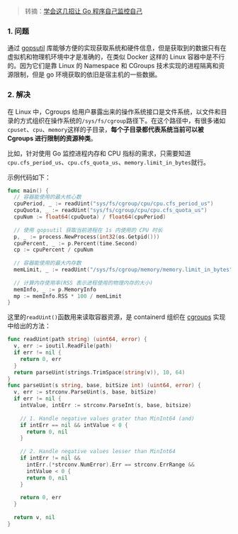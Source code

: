 > 转摘：[学会这几招让 Go 程序自己监控自己](https://mp.weixin.qq.com/s/ik4OuJffy_zqJZCE2fFJrw)

### 1. 问题

通过 [gopsutil](https://github.com/shirou/gopsutil) 库能够方便的实现获取系统和硬件信息，但是获取到的数据只有在虚拟机和物理机环境中才是准确的，在类似 Docker 这样的 Linux 容器中是不行的。因为它们是靠 Linux 的 Namespace 和 CGroups 技术实现的进程隔离和资源限制，但是 go 环境获取的依旧是宿主机的一些数据。

### 2. 解决

在 Linux 中，Cgroups 给用户暴露出来的操作系统接口是文件系统，以文件和目录的方式组织在操作系统的`/sys/fs/cgroup`路径下。在这个路径中，有很多诸如`cpuset`、`cpu`、`memory`这样的子目录，**每个子目录都代表系统当前可以被 Cgroups 进行限制的资源种类**。

比如，针对使用 Go 监控进程内存和 CPU 指标的需求，只需要知道`cpu.cfs_period_us`、`cpu.cfs_quota_us`、`memory.limit_in_bytes`就行。

示例代码如下：

```go
func main() {
  // 容器能使用的最大核心数
  cpuPeriod, _ := readUint("sys/fs/cgroup/cpu/cpu.cfs_period_us")
  cpuQuota, _ := readUint("sys/fs/cgroup/cpu/cpu.cfs_quota_us")
  cpuNum := float64(cpuQuota) / float64(cpuPeriod)
  
  // 使用 gopsutil 获取当前进程在 1s 内使用的 CPU 时长
  p, _ := process.NewProcess(int32(os.Getpid()))
  cpuPercent, _ := p.Percent(time.Second)
  cp := cpuPercent / cpuNum
  
  // 容器能使用的最大内存数
  memLimit, _ := readUint("/sys/fs/cgroup/memory/memory.limit_in_bytes")
  
  // 计算内存使用率(RSS 表示进程使用的物理内存的大小)
  memInfo, _ := p.MemoryInfo
  mp := memInfo.RSS * 100 / memLimit
}
```

这里的`readUint()`函数用来读取容器资源，是 containerd 组织在 [cgroups](https://github.com/containerd/cgroups/blob/318312a373405e5e91134d8063d04d59768a1bff/utils.go#L243) 实现中给出的方法：

```go
func readUint(path string) (uint64, error) {
  v, err := ioutil.ReadFile(path)
  if err != nil {
    return 0, err
  }
  return parseUint(strings.TrimSpace(string(v)), 10, 64)
}
func parseUint(s string, base, bitSize int) (uint64, error) {
  v, err := strconv.ParseUint(s, base, bitSize)
  if err != nil {
    intValue, intErr := strconv.ParseInt(s, base, bitsize)
    
    // 1. Handle negative values grater than MinInt64 (and)
    if intErr == nil && intValue < 0 {
      return 0, nil
    }
    
    // 2. Handle negative values lesser than MinInt64
    if intErr != nil &&
      intErr.(*strconv.NumError).Err == strconv.ErrRange &&
      intValue < 0 {
      return 0, nil
    }
    
    return 0, err
  }
  
  return v, nil
}
```



